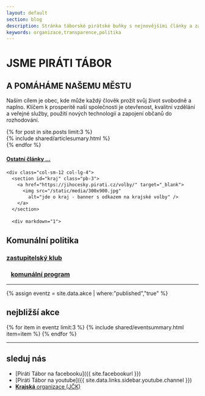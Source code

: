 ```yaml
---
layout: default
section: blog
description: Stránka táborské pirátské buňky s nejnovějšími články a základním rozcestníkem.
keywords: organizace,transparence,politika
---
```


<div class="callout">
  <div class="container">
    <div class="row">
      <div class="col-sm-7 offset-lg-1">
        <h1>JSME PIRÁTI TÁBOR</h1>
        <h2>A POMÁHÁME NAŠEMU MĚSTU</h2>
      </div>
    </div>
    <div class="row">
      <div class="col-sm-12 col-lg-4 offset-lg-1">
        <p id="calloutpopis">
          Naším cílem je obec, kde může každý člověk prožít svůj život svobodně a naplno.
          Klíčem k prosperitě naší společnosti je otevřenost,
          kvalitní vzdělání a veřejné služby,
          použití nových technologií a zapojení občanů do rozhodování.
        </p>
        <!-- <p><a class="btn btn-primary btn-lg" href="#" role="button">Learn more &raquo;</a></p> -->
      </div>
    </div>
  </div>
</div>

<div class="container">

  <div class="row">
    <div class="col-sm-12 col-lg-8">
      <section id="posts">
      {% for post in site.posts limit:3 %}
        <div class="column">
        {% include shared/articlesumary.html %}
        </div>
      {% endfor %}
        <h4><a href="/clanky/">Ostatní články ...</a></h4>
      </section>
    </div>

    <div class="col-sm-12 col-lg-4">
      <section id="kraj" class="pb-3">
        <a href="https://jihocesky.pirati.cz/volby/" target="_blank">
          <img src="/static/media/300x900.jpg"
            alt="jde o kraj - banner s odkazem na krajské volby" />
        </a>
      </section>

      <div markdown="1">
## Komunální politika

### <i class="fas fa-users"></i> [zastupitelský klub](/zastupitele/)

### <i class="fas fa-book"></i>&nbsp;&nbsp; [komunální program](/program/)

</div>

<hr />


{% assign eventz = site.data.akce | where:"published","true" %}

<section id="akce" class="mt-3 dark">
  <h2>nejbližší akce</h2>

  {% for item in eventz limit:3 %}
  {% include shared/eventsummary.html item=item %}
  {% endfor %}

</section>

<hr />

<div markdown="1">

## sleduj nás
- <i class="fab fa-facebook"></i> [Piráti Tábor na facebooku]({{ site.facebookurl }})
- <i class="fab fa-youtube"></i> [Piráti Tábor na youtube]({{ site.data.links.sidebar.youtube.channel }})
- <i class="fas fa-angle-up"></i> <a href="https://jihocesky.pirati.cz" target="_blank"><b>Krajská</b> organizace (JČK)</a>
</div>

  </div>

</div>
